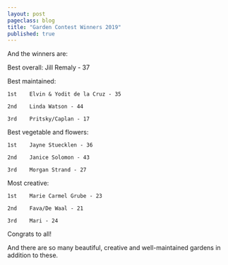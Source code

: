 ```yaml
---
layout: post
pageclass: blog
title: "Garden Contest Winners 2019"
published: true
---
```


And the winners are:

Best overall: Jill Remaly - 37

Best maintained:

    1st    Elvin & Yodit de la Cruz - 35

    2nd    Linda Watson - 44

    3rd    Pritsky/Caplan - 17

Best vegetable and flowers:

    1st    Jayne Stuecklen - 36

    2nd    Janice Solomon - 43

    3rd    Morgan Strand - 27

Most creative:

    1st    Marie Carmel Grube - 23

    2nd    Fava/De Waal - 21

    3rd    Mari - 24

Congrats to all!

And there are so many beautiful, creative and well-maintained gardens in addition to these.
